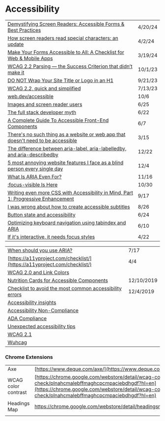 # Accessibility

|                                                                                                                                                                                                                                                              |         |
| ------------------------------------------------------------------------------------------------------------------------------------------------------------------------------------------------------------------------------------------------------------ | ------- |
| [Demystifying Screen Readers: Accessible Forms & Best Practices](https://css-tricks.com/demystifying-screen-readers-accessible-forms-best-practices/)                                                                                                        | 4/20/24 |
| [How screen readers read special characters: an update](https://elevenways.be/en/articles/screenreaders-special-characters)                                                                                                                                  | 4/2/24  |
| [Make Your Forms Accessible to All: A Checklist for Web & Mobile Apps](https://www.digitala11y.com/make-your-forms-accessible-to-all-a-checklist-for-web-mobile-apps/)                                                                                       | 3/19/24 |
| [WCAG 2.2 Parsing — the Success Criterion that didn’t make it](https://uxdesign.cc/wcag-2-2-parsing-the-success-criterion-that-didnt-make-it-ab8d4904328e)                                                                                                   | 10/1/23 |
| [DO NOT Wrap Your Site Title or Logo in an H1](https://bootcamp.uxdesign.cc/do-not-wrap-your-site-title-or-logo-in-an-h1-21dcc81a8b71)                                                                                                                       | 9/21/23 |
| [WCAG 2.2, quick and simplified](https://medium.com/design-ibm/wcag-2-2-quick-and-simplified-73c3ff66b065)                                                                                                                                                   | 7/13/23 |
| [web.dev/accessible](https://web.dev/accessible/)                                                                                                                                                                                                            | 10/6    |
| [Images and screen reader users](https://gomakethings.com/images-and-screen-reader-users/)                                                                                                                                                                   | 6/25    |
| [The full stack developer myth](https://gomakethings.com/the-full-stack-developer-myth/)                                                                                                                                                                     | 6/22    |
| [A Complete Guide To Accessible Front-End Components](https://www.smashingmagazine.com/2021/03/complete-guide-accessible-front-end-components/)                                                                                                              | 6/7     |
| [There's no such thing as a website or web app that doesn't need to be accessible](https://gomakethings.com/theres-no-such-thing-as-a-website-or-web-app-that-doesnt-need-to-be-accessible/)                                                                 | 3/15    |
| [The difference between aria-label, aria-labelledby, and aria-describedby](https://benmyers.dev/blog/aria-labels-and-descriptions/)                                                                                                                          | 12/22   |
| [5 most annoying website features I face as a blind person every single day](https://bighack.org/5-most-annoying-website-features-i-face-as-a-blind-screen-reader-user-accessibility/)                                                                       | 12/4    |
| [What Is ARIA Even For?](https://briefs.video/#pilot)                                                                                                                                                                                                        | 11/16   |
| [:focus-visible Is Here](https://css-tricks.com/focusing-on-focus-styles/)                                                                                                                                                                                   | 10/30   |
| [Writing even more CSS with Accessibility in Mind, Part 1: Progressive Enhancement](https://www.matuzo.at/blog/writing-even-more-css-with-accessibility-in-mind-progressive-enhancement/?utm\_source=CSS-Weekly\&utm\_campaign=Issue-427\&utm\_medium=email) | 9/17    |
| [I was wrong about how to create accessible subtitles](https://gomakethings.com/i-was-wrong-about-how-to-create-accessible-subtitles/?mc\_cid=86c1841e90\&mc\_eid=\[UNIQID])                                                                                 | 8/26    |
| [Button state and accessibility](https://gomakethings.com/button-state-and-accessibility/?mc\_cid=71656d75a6\&mc\_eid=\[UNIQID])                                                                                                                             | 6/24    |
| [Optimizing keyboard navigation using tabindex and ARIA](https://www.sarasoueidan.com/blog/keyboard-friendlier-article-listings/?utm\_source=CSS-Weekly\&utm\_campaign=Issue-414\&utm\_medium=email)                                                         | 6/10    |
| [If it's interactive, it needs focus styles](https://gomakethings.com/if-its-interactive-it-needs-focus-styles/?mc\_cid=e46f4c8f02\&mc\_eid=\[UNIQID])                                                                                                       | 4/22    |

|                                                                                                                                                        |            |
| ------------------------------------------------------------------------------------------------------------------------------------------------------ | ---------- |
| [When should you use ARIA?](https://gomakethings.com/when-should-you-use-aria/?mc\_cid=fba48fd3af\&mc\_eid=\[UNIQID])                                  | 7/17       |
| [https://a11yproject.com/checklist/](https://a11yproject.com/checklist/)                                                                               | 4/4        |
| [WCAG 2.0 and Link Colors](https://webaim.org/blog/wcag-2-0-and-link-colors/)                                                                          |            |
| [Nutrition Cards for Accessible Components](https://davatron5000.github.io/a11y-nutrition-cards)                                                       | 12/10/2019 |
| [Checklist to avoid the most common accessibility errors](https://www.brucelawson.co.uk/2019/checklist-to-avoid-the-most-common-accessibility-errors/) | 12/4/2019  |
| [Accessibility insights](https://accessibilityinsights.io/)                                                                                            |            |
| [Accessibility Non-Compliance](https://www.telerik.com/blogs/so-youre-being-sued-for-accessibility-non-compliance)                                     |            |
| [ADA Compliance](https://www.interactiveaccessibility.com/services/ada-compliance)                                                                     |            |
| [Unexpected accessibility tips](https://www.cjcid.com/articles/unexpected-a11y-tips/)                                                                  |            |
| [WCAG 2.1](https://www.w3.org/TR/WCAG21/)                                                                                                              |            |
| [Wuhcag](https://www.wuhcag.com/wcag-checklist/)                                                                                                       |            |

### Chrome Extensions

|                     |                                                                                                                                                                                                                          |
| ------------------- | ------------------------------------------------------------------------------------------------------------------------------------------------------------------------------------------------------------------------ |
| Axe                 | [https://www.deque.com/axe/](https://www.deque.com/axe/)                                                                                                                                                                 |
| WCAG color contrast | [https://chrome.google.com/webstore/detail/wcag-color-contrast-check/plnahcmalebffmaghcpcmpaciebdhgdf?hl=en](https://chrome.google.com/webstore/detail/wcag-color-contrast-check/plnahcmalebffmaghcpcmpaciebdhgdf?hl=en) |
| Headings Map        | https://chrome.google.com/webstore/detail/headingsmap/flbjommegcjonpdmenkdiocclhjacmbi                                                                                                                                   |
|                     |                                                                                                                                                                                                                          |
